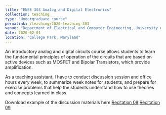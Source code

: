 ```yaml
---
title: "ENEE 303 Analog and Digital Electronics"
collection: teaching
type: "Undergraduate course"
permalink: /teaching/2020-teaching-303
venue: "Department of Electrical and Computer Engineering, University of Maryland"
date: 2020-02-01
location: "College Park, Maryland"
---
```

An introductory analog and digital circuits course allows students to learn the fundamental principles of operation of the circuits that are based on active devices such as MOSFET and Bipolar Transistors, which provide amplification. 

As a teaching assistant, I have to conduct discussion session and office hours every week, to summarize week notes for students, and prepare for exercise problems that help the students understand how to use theories and concepts learned in class. 


Download example of the discussion materials here
[Recitation 08](http://hankcmhan.github.io/files/Rec8.pdf)
[Recitation 09](http://hankcmhan.github.io/files/Rec9.pdf)

